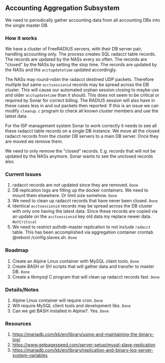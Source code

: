 ## Accounting Aggregation Subsystem

We need to periodically gather accounting data from all accounting DBs into the single master DB.

### How it works

We have a cluster of FreeRADIUS servers, with their DB server pair, handling accounting only. The process creates SQL radacct table records. The records are updated by the NASs every so often. The records are "closed" by the NASs by setting the stop time. The records are updated by the NASs and the ```acctupdatetime``` updated accordingly.

The NASs may round-robin the radacct destined UDP packets. Therefore multiple but same ```acctsessionid``` records may be spread across the DB cluster. This will cause our automated orphan session closing to maybe use and older ```acctupdatetime``` than it should. This does not seem to be critical or required by Sonar for correct billing. The RADIUS session will also have in these cases less in and out packets then reported. If this is an issue we can modify ```cleanup.c``` program to check all known cluster members and use the latest data. 

For the ISP management system Sonar to work correctly it needs to see all these radacct table records on a single DB instance. We move all the closed radacct records from the cluster DB servers to a main DB server. Once they are moved we remove them.

We need to only remove the "closed" records. E.g. records that will not be updated by the NASs anymore. Sonar wants to
see the unclosed records also. 

### Current Issues

 1. radacct records are not updated since they are removed. ```Done```
 1. DB replication logs are filling up the docker containers. We need to mount them elsewhere. Or limit size somehow. ```Done```
 1. We need to clean up radacct records that have never been closed. ```Done```
 1. Identical ```acctsessionid``` records may be spread across the DB cluster with only one having the latest data. Since
 these records are copied via an update on the ```acctsessionid``` key old data my replace newer data. ```NotCritical```
 1. We need to restrict authdb-master replication to not include ```radacct``` table. This has been accomplished
 via aggregation container crontab @reboot /config.slaves.sh. ```Done```

### Roadmap

 1. Create an Alpine Linux container with MySQL client tools. ```Done```
 1. Create BASH or SH scripts that will gather data and transfer to master DB. ```Done```
 1. Create a libmysql C program that will clean up radacct records fast. ```Done```
 
### Details/Notes

 1. Alpine Linux container will require cron. ```Done```
 1. Will require MySQL client tools and development libs. ```Done```
 1. Can we get BASH installed in Alpine?. Yes. ```Done```
 
 ### Resources
 
 1. https://mariadb.com/kb/en/library/using-and-maintaining-the-binary-log/
 1. https://www.getpagespeed.com/server-setup/mysql-slave-replication
 1. https://mariadb.com/kb/en/library/replication-and-binary-log-server-system-variables
